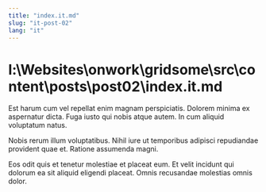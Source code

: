 ```yaml
---
title: "index.it.md"
slug: "it-post-02"
lang: "it"
---
```


# l:\Websites\onwork\gridsome\src\content\posts\post02\index.it.md

Est harum cum vel repellat enim magnam perspiciatis. Dolorem minima ex aspernatur dicta. Fuga iusto qui nobis atque autem. In cum aliquid voluptatum natus.

Nobis rerum illum voluptatibus. Nihil iure ut temporibus adipisci repudiandae provident quae et. Ratione assumenda magni.

Eos odit quis et tenetur molestiae et placeat eum. Et velit incidunt qui dolorum ea sit aliquid eligendi placeat. Omnis recusandae molestias omnis dolor.
